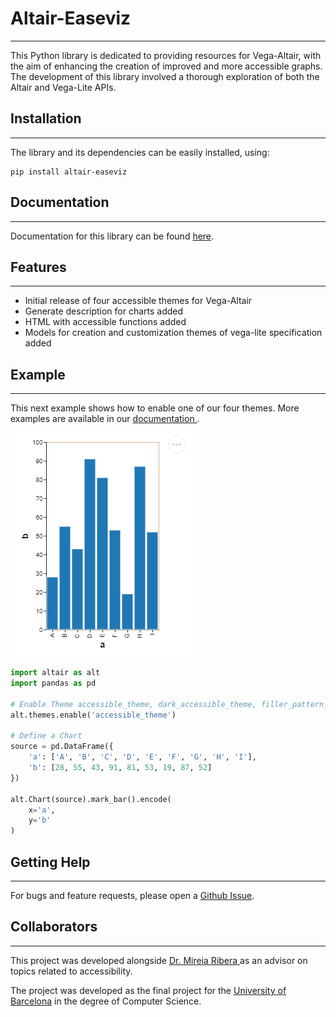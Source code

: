 # Altair-Easeviz

***
This Python library is dedicated to providing resources for Vega-Altair, with the aim of enhancing the creation of
improved
and more accessible graphs. The development of this library involved a thorough exploration of both the Altair and
Vega-Lite APIs.

## Installation

***

The library and its dependencies can be easily installed, using:

```
pip install altair-easeviz
```

## Documentation

***
Documentation for this library can be found [here](https://miguelub.github.io/altair-easeviz/).

## Features

***

- Initial release of four accessible themes for Vega-Altair
- Generate description for charts added
- HTML with accessible functions added
- Models for creation and customization themes of vega-lite specification added

## Example

***
This next example shows how to enable one of our four themes.
More examples are available in our [documentation ](https://miguelub.github.io/altair-easeviz/p3-examples/).

![Bar Chart with accessible theme](docs/assets/basic_bar_chart_accessible.png)

```py
import altair as alt
import pandas as pd

# Enable Theme accessible_theme, dark_accessible_theme, filler_pattern_theme, print_theme
alt.themes.enable('accessible_theme')

# Define a Chart
source = pd.DataFrame({
    'a': ['A', 'B', 'C', 'D', 'E', 'F', 'G', 'H', 'I'],
    'b': [28, 55, 43, 91, 81, 53, 19, 87, 52]
})

alt.Chart(source).mark_bar().encode(
    x='a',
    y='b'
)
```
## Getting Help

***
For bugs and feature requests, please open a [Github Issue](https://github.com/MiguelUB/altair-easeviz/issues).

## Collaborators
***
This project was developed alongside [Dr. Mireia Ribera ](https://www.eina.cat/es/conoce-eina/profesorado/mireia-ribera)as an advisor on topics related to accessibility. 

The project was developed as the final project for the [University of Barcelona](https://mat.ub.edu/grauinformatica/) in the degree of Computer Science.